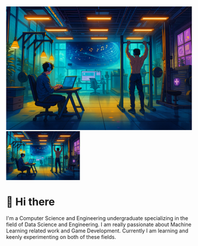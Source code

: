 ![My Photo](Futuristic%20Gym%20and%20Music%20Fusion.png)
<img src=Futuristic%20Gym%20and%20Music%20Fusion.png width="200" />


# 👋 Hi there
I'm a Computer Science and Engineering undergraduate specializing in the field of Data Science and Engineering. I am really passionate about Machine Learning related work and Game Development. Currently I am learning and keenly experimenting on both of these fields. 

